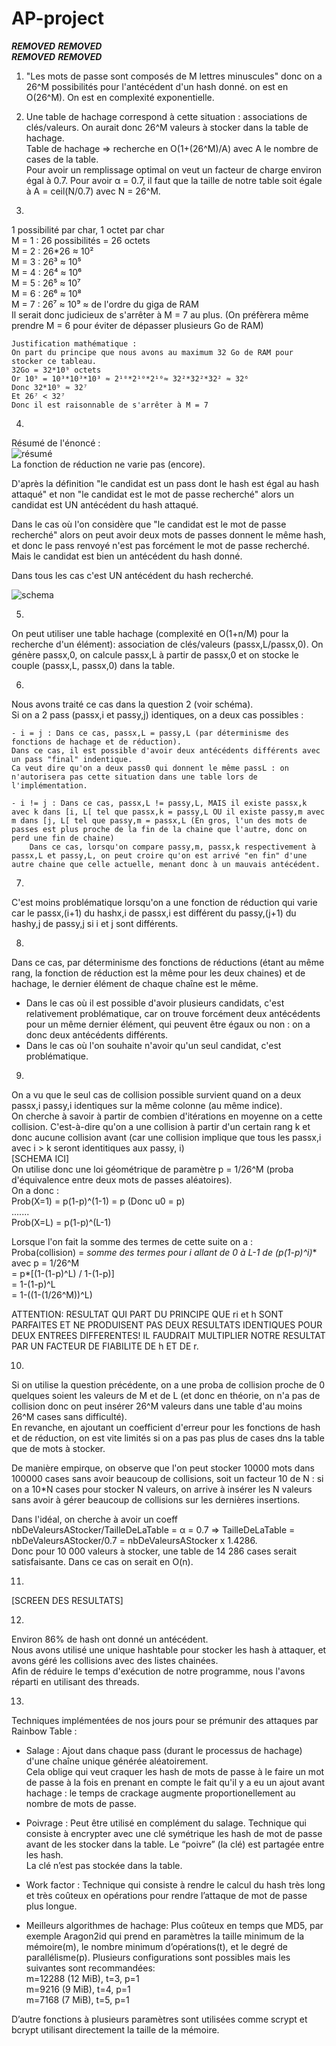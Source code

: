 # AP-project
***REMOVED*** ***REMOVED***  
***REMOVED*** ***REMOVED***

1. "Les mots de passe sont composés de M lettres minuscules" donc on a 26^M possibilités pour l'antécédent d'un hash donné.
on est en O(26^M). On est en complexité exponentielle.

2. Une table de hachage correspond à cette situation : associations de clés/valeurs. On aurait donc 26^M valeurs à stocker dans la table de hachage.  
Table de hachage => recherche en O(1+(26^M)/A) avec A le nombre de cases de la table.  
Pour avoir un remplissage optimal on veut un facteur de charge environ égal à 0.7. Pour avoir α = 0.7, il faut que la taille de notre table soit égale à A = ceil(N/0.7) avec N = 26^M.

3. 
1 possibilité par char, 1 octet par char  
M = 1 : 26 possibilités = 26 octets  
M = 2 : 26*26 ≈ 10²  
M = 3 : 26³ ≈ 10⁵  
M = 4 : 26⁴ ≈ 10⁶  
M = 5 : 26⁵ ≈ 10⁷  
M = 6 : 26⁶ ≈ 10⁸   
M = 7 : 26⁷ ≈ 10⁹ ≈ de l'ordre du giga de RAM  
Il serait donc judicieux de s'arrêter à M = 7 au plus. (On préfèrera même prendre M = 6 pour éviter de dépasser plusieurs Go de RAM)
```
Justification mathématique : 
On part du principe que nous avons au maximum 32 Go de RAM pour stocker ce tableau.
32Go = 32*10⁹ octets
Or 10⁹ = 10³*10³*10³ ≈ 2¹⁰*2¹⁰*2¹⁰≈ 32²*32²*32² ≈ 32⁶
Donc 32*10⁹ ≈ 32⁷ 
Et 26⁷ < 32⁷
Donc il est raisonnable de s'arrêter à M = 7
``` 
4. 
Résumé de l'énoncé :  
![résumé](1.jpg)  
La fonction de réduction ne varie pas (encore).

D'après la définition "le candidat est un pass dont le hash est égal au hash attaqué" et non "le candidat est le mot de passe recherché" alors un candidat est UN antécédent du hash attaqué.

Dans le cas où l'on considère que "le candidat est le mot de passe recherché" alors on peut avoir deux mots de passes donnent le même hash, et donc le pass renvoyé n'est pas forcément le mot de passe recherché. Mais le candidat est bien un antécédent du hash donné.

Dans tous les cas c'est UN antécédent du hash recherché.

![schema](2.jpg)

5. 
On peut utiliser une table hachage (complexité en O(1+n/M) pour la recherche d'un élément): association de clés/valeurs (passx,L/passx,0). On génère passx,0, on calcule passx,L à partir de passx,0 et on stocke le couple (passx,L, passx,0) dans la table.

6. 
Nous avons traité ce cas dans la question 2 (voir schéma).  
Si on a 2 pass (passx,i et passy,j) identiques, on a deux cas possibles :  

    - i = j : Dans ce cas, passx,L = passy,L (par déterminisme des fonctions de hachage et de réduction).
    Dans ce cas, il est possible d'avoir deux antécédents différents avec un pass "final" indentique.
    Ca veut dire qu'on a deux pass0 qui donnent le même passL : on n'autorisera pas cette situation dans une table lors de l'implémentation.  

    - i != j : Dans ce cas, passx,L != passy,L, MAIS il existe passx,k avec k dans [i, L[ tel que passx,k = passy,L OU il existe passy,m avec m dans [j, L[ tel que passy,m = passx,L (En gros, l'un des mots de passes est plus proche de la fin de la chaine que l'autre, donc on perd une fin de chaine)
        Dans ce cas, lorsqu'on compare passy,m, passx,k respectivement à passx,L et passy,L, on peut croire qu'on est arrivé "en fin" d'une autre chaine que celle actuelle, menant donc à un mauvais antécédent.


7. 
C'est moins problématique lorsqu'on a une fonction de réduction qui varie car le passx,(i+1) du hashx,i de passx,i est différent du passy,(j+1) du hashy,j de passy,j si i et j sont différents. 

8. 
Dans ce cas, par déterminisme des fonctions de réductions (étant au même rang, la fonction de réduction est la même pour les deux chaines) et de hachage, le dernier élément de chaque chaîne est le même.
- Dans le cas où il est possible d'avoir plusieurs candidats, c'est relativement problématique, car on trouve forcément deux antécédents pour un même dernier élément, qui peuvent être égaux ou non : on a donc deux antécédents différents.
- Dans le cas où l'on souhaite n'avoir qu'un seul candidat, c'est problématique.

9. 
On a vu que le seul cas de collision possible survient quand on a deux passx,i passy,i identiques sur la même colonne (au même indice).  
On cherche à savoir à partir de combien d'itérations en moyenne on a cette collision. C'est-à-dire qu'on a une collision à partir d'un certain rang k et donc aucune collision avant (car une collision implique que tous les passx,i avec i > k seront identitiques aux passy, i)  
[SCHEMA ICI]  
On utilise donc une loi géométrique de paramètre p = 1/26^M (proba d'équivalence entre deux mots de passes aléatoires).  
On a donc :  
Prob(X=1) = p(1-p)^(1-1) = p (Donc u0 = p)  
.......  
Prob(X=L) = p(1-p)^(L-1)  

Lorsque l'on fait la somme des termes de cette suite on a :  
Proba(collision) = **somme des termes pour i allant de 0 à L-1 de (p*(1-p)^i)** avec p = 1/26^M  
= p*[(1-(1-p)^L) / 1-(1-p)]  
= 1-(1-p)^L   
= 1-((1-(1/26^M))^L)

ATTENTION: RESULTAT QUI PART DU PRINCIPE QUE ri et h SONT PARFAITES ET NE PRODUISENT PAS DEUX RESULTATS IDENTIQUES POUR DEUX ENTREES DIFFERENTES!
IL FAUDRAIT MULTIPLIER NOTRE RESULTAT PAR UN FACTEUR DE FIABILITE DE h ET DE r.

10. 
Si on utilise la question précédente, on a une proba de collision proche de 0 quelques soient les valeurs de M et de L (et donc en théorie, on n'a pas de collision donc on peut insérer 26^M valeurs dans une table d'au moins 26^M cases sans difficulté).  
En revanche, en ajoutant un coefficient d'erreur pour les fonctions de hash et de réduction, on est vite limités si on a pas pas plus de cases dns la table que de mots à stocker.  

De manière empirque, on observe que l'on peut stocker 10000 mots dans 100000 cases sans avoir beaucoup de collisions, soit un facteur 10 de N : si on a 10*N cases pour stocker N valeurs, on arrive à insérer les N valeurs sans avoir à gérer beaucoup de collisions sur les dernières insertions.  

Dans l'idéal, on cherche à avoir un coeff nbDeValeursAStocker/TailleDeLaTable = α = 0.7 => TailleDeLaTable = nbDeValeursAStocker/0.7 = nbDeValeursAStocker x 1.4286.  
Donc pour 10 000 valeurs à stocker, une table de 14 286  cases serait satisfaisante. Dans ce cas on serait en O(n).  

11.  
[SCREEN DES RESULTATS]  

12.  

Environ 86% de hash ont donné un antécédent.  
Nous avons utilisé une unique hashtable pour stocker les hash à attaquer, et avons géré les collisions avec des listes chainées.  
Afin de réduire le temps d'exécution de notre programme, nous l'avons réparti en utilisant des threads. 

13.  
Techniques implémentées de nos jours pour se prémunir des attaques par Rainbow Table : 

- Salage :  Ajout dans chaque pass (durant le processus de hachage) d'une chaîne unique générée aléatoirement.  
Cela oblige qui veut craquer les hash de mots de passe à le faire un mot de passe à la fois en prenant en compte le fait qu'il y a eu un ajout avant hachage : le temps de crackage augmente proportionellement au nombre de mots de passe.  

- Poivrage :  Peut être utilisé en complément du salage. Technique qui consiste à encrypter avec une clé symétrique les hash de mot de passe avant de les stocker dans la table. Le “poivre” (la clé) est partagée entre les hash.  
La clé n’est pas stockée dans la table.  

- Work factor :  Technique qui consiste à rendre le calcul du hash très long et très coûteux en opérations pour rendre l’attaque de mot de passe plus longue.  

- Meilleurs algorithmes de hachage:
Plus coûteux en temps que MD5, par exemple Aragon2id qui prend en paramètres la taille minimum de la mémoire(m), le nombre minimum d’opérations(t), et le degré de parallélisme(p). Plusieurs configurations sont possibles mais les suivantes sont recommandées:   
    m=12288 (12 MiB), t=3, p=1  
    m=9216 (9 MiB), t=4, p=1  
    m=7168 (7 MiB), t=5, p=1  

D’autre fonctions à plusieurs paramètres sont utilisées comme scrypt et bcrypt utilisant directement la taille de la mémoire. 
